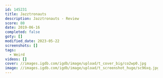 ```yaml
---
id: 145231
title: Jazztronauts
description: Jazztronauts - Review
score: 80
date: 2019-06-16
completed: false
goty: []
modified_date: 2023-05-22
screenshots: []
tags:
  - Weird
videos: []
cover: //images.igdb.com/igdb/image/upload/t_cover_big/co2wp0.jpg
image: //images.igdb.com/igdb/image/upload/t_screenshot_huge/sc96xq.jpg
---
```

